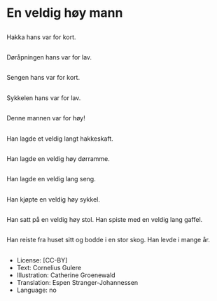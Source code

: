 # En veldig høy mann

##
Hakka hans var for kort.

##
Døråpningen hans var for lav.

##
Sengen hans var for kort.

##
Sykkelen hans var for lav.

##
Denne mannen var for høy!

##
Han lagde et veldig langt hakkeskaft.

##
Han lagde en veldig høy dørramme.

##
Han lagde en veldig lang seng.

##
Han kjøpte en veldig høy sykkel.

##
Han satt på en veldig høy stol. Han spiste med en veldig lang gaffel.

##
Han reiste fra huset sitt og bodde i en stor skog. Han levde i mange år.

##
* License: [CC-BY]
* Text: Cornelius Gulere
* Illustration: Catherine Groenewald
* Translation: Espen Stranger-Johannessen
* Language: no
